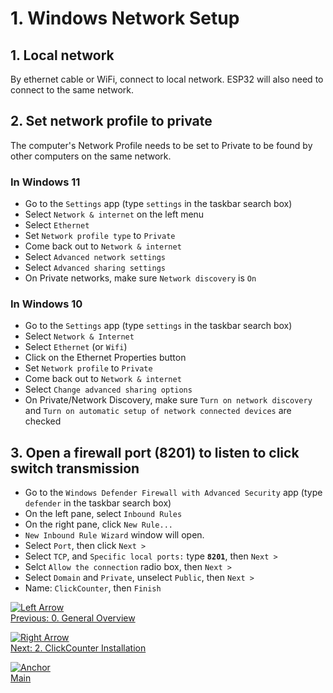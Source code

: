# 1. Windows Network Setup

## 1. Local network

By ethernet cable or WiFi, connect to local network.  ESP32 will also need to connect to the same network.

## 2. Set network profile to private

The computer's Network Profile needs to be set to Private to be found by other computers on the same network.

### In Windows 11

- Go to the `Settings` app (type `settings` in the taskbar search box)
- Select `Network & internet` on the left menu
- Select `Ethernet`
- Set `Network profile type` to `Private`
- Come back out to `Network & internet`
- Select `Advanced network settings`
- Select `Advanced sharing settings`
- On Private networks, make sure `Network discovery` is `On`

### In Windows 10

- Go to the `Settings` app (type `settings` in the taskbar search box)
- Select `Network & Internet`
- Select `Ethernet` (or `Wifi`)
- Click on the Ethernet Properties button
- Set `Network profile` to `Private`
- Come back out to `Network & internet`
- Select `Change advanced sharing options`
- On Private/Network Discovery, make sure `Turn on network discovery` and `Turn on automatic setup of network connected devices` are checked

## 3. Open a firewall port (8201) to listen to click switch transmission

- Go to the `Windows Defender Firewall with Advanced Security` app (type `defender` in the taskbar search box)
- On the left pane, select `Inbound Rules`
- On the right pane, click `New Rule...`
- `New Inbound Rule Wizard` window will open.
- Select `Port`, then click `Next >`
- Select `TCP`, and `Specific local ports:` type __`8201`__, then `Next >`
- Selct `Allow the connection` radio box, then `Next >`
- Select `Domain` and `Private`, unselect `Public`, then `Next >`
- Name: `ClickCounter`, then `Finish`

[![Left Arrow](https://github.githubassets.com/images/icons/emoji/unicode/2b05.png?v8)](0%20General%20Overview.md)\
[Previous: 0. General Overview](0%20General%20Overview.md)

[![Right Arrow](https://github.githubassets.com/images/icons/emoji/unicode/27a1.png?v8)](2%20ClickCounter%20Installation.md)\
[Next: 2. ClickCounter Installation](2%20ClickCounter%20Installation.md)

[![Anchor](https://github.githubassets.com/images/icons/emoji/unicode/2693.png?v8)](../README.md)\
[Main](../README.md)
